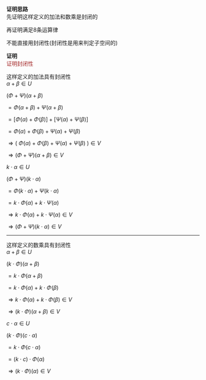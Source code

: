 **证明思路**  
先证明这样定义的加法和数乘是封闭的  
  
再证明满足8条运算律  
  
不能直接用封闭性(封闭性是用来判定子空间的)  
  
**证明**  
<font color=brown>证明封闭性</font>  
  
这样定义的加法具有封闭性  
$\alpha+\beta\in U$  
  
$(\Phi+\Psi)(\alpha+\beta)$  
  
$=\Phi(\alpha+\beta)+\Psi(\alpha+\beta)$  
  
$=[\Phi(\alpha)+\Phi(\beta)]  
+[\Psi(\alpha)+\Psi(\beta)]$  
  
$=\Phi(\alpha)+\Phi(\beta)  
+\Psi(\alpha)+\Psi(\beta)$  
  
$\Rightarrow(\ \Phi(\alpha)+\Phi(\beta)  
+\Psi(\alpha)+\Psi(\beta)\ )\in V$  
  
$\Rightarrow(\Phi+\Psi)(\alpha+\beta)\in V$  
  
$k\cdot\alpha\in U$  
  
$(\Phi+\Psi)(k\cdot\alpha)$  
  
$=\Phi(k\cdot\alpha)+\Psi(k\cdot\alpha)$  
  
$=k\cdot\Phi(\alpha)+k\cdot\Psi(\alpha)$  
  
$\Rightarrow  
k\cdot\Phi(\alpha)+k\cdot\Psi(\alpha)\in V$  
  
$\Rightarrow(\Phi+\Psi)(k\cdot\alpha)\in V$  
  
---  
这样定义的数乘具有封闭性  
$\alpha+\beta\in U$  
  
$(k\cdot\Phi)(\alpha+\beta)$  
  
$=k\cdot\Phi(\alpha+\beta)$  
  
$=k\cdot\Phi(\alpha)+k\cdot\Phi(\beta)$  
  
$\Rightarrow  
k\cdot\Phi(\alpha)+k\cdot\Phi(\beta)\in V$  
  
$\Rightarrow  
(k\cdot\Phi)(\alpha+\beta)\in V$  
  
$c\cdot\alpha\in U$  
  
$(k\cdot\Phi)(c\cdot\alpha)$  
  
$=k\cdot\Phi(c\cdot\alpha)$  
  
$=(k\cdot c)\cdot\Phi(\alpha)$  
  
$\Rightarrow(k\cdot\Phi)(\alpha)\in V$  
